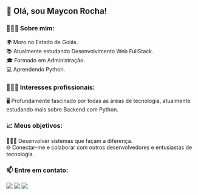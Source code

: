 ## 👋 Olá, sou Maycon Rocha!

### 👨🏾‍💻 Sobre mim:

🌍 Moro no Estado de Goiás.<br/>
📚 Atualmente estudando Desenvolvimento Web FullStack.<br/>
🎓 Formado em Administração.<br/>
💻 Aprendendo Python.<br/>

### 👨🏾‍💻 Interesses profissionais:

🖥️ Profundamente fascinado por todas as áreas de tecnologia, atualmente estudando mais sobre Backend com Python.<br/>

### 📈 Meus objetivos:

👨🏾‍💻 Desenvolver sistemas que façam a diferença.<br/>
🌐 Conectar-me e colaborar com outros desenvolvedores e entusiastas de tecnologia.<br/>

### 📫 Entre em contato:

<div> 
  <a href = "mailto:mgr8272@gmail.com"><img src="https://img.shields.io/badge/-Gmail-%23333?style=for-the-badge&logo=gmail&logoColor=white" target="_blank"></a>
  <a href="https://www.linkedin.com/in/maycon-rocha-7b8759164/" target="_blank"><img src="https://img.shields.io/badge/-LinkedIn-%230077B5?style=for-the-badge&logo=linkedin&logoColor=white" target="_blank"></a> 
   <a href="https://instagram.com/maycongr" target="_blank"><img src="https://img.shields.io/badge/-Instagram-%23E4405F?style=for-the-badge&logo=instagram&logoColor=white" target="_blank"></a>
</div>
